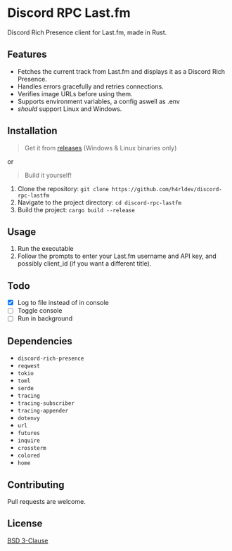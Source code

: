 # Discord RPC Last.fm

Discord Rich Presence client for Last.fm, made in Rust.

## Features

- Fetches the current track from Last.fm and displays it as a Discord Rich Presence.
- Handles errors gracefully and retries connections.
- Verifies image URLs before using them.
- Supports environment variables, a config aswell as .env
- _should_ support Linux and Windows.

## Installation

> Get it from [releases](https://github.com/h4rldev/discord-rpc-lastfm/releases) (Windows & Linux binaries only)

or

> Build it yourself!

1. Clone the repository: `git clone https://github.com/h4rldev/discord-rpc-lastfm`
2. Navigate to the project directory: `cd discord-rpc-lastfm`
3. Build the project: `cargo build --release`

## Usage

1. Run the executable
2. Follow the prompts to enter your Last.fm username and API key, and possibly client_id (if you want a different title).

## Todo

- [x] Log to file instead of in console
- [ ] Toggle console
- [ ] Run in background

## Dependencies

- `discord-rich-presence`
- `reqwest`
- `tokio`
- `toml`
- `serde`
- `tracing`
- `tracing-subscriber`
- `tracing-appender`
- `dotenvy`
- `url`
- `futures`
- `inquire`
- `crossterm`
- `colored`
- `home`

## Contributing

Pull requests are welcome.

## License

[BSD 3-Clause](https://choosealicense.com/licenses/bsd-3-clause/)
